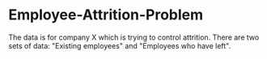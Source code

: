 # Employee-Attrition-Problem
The data is for company X which is trying to control attrition. There are two sets of data: "Existing employees" and "Employees who have left".  
